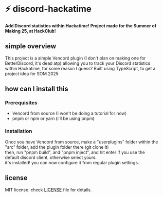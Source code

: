 # ⚡ discord-hackatime



**Add Discord statistics within Hackatime!**
**Project made for the Summer of Making 25, at HackClub!**

</div>

## simple overview
This project is a simple Vencord plugin (I don't plan on making one for BetterDiscord, it's dead atp) allowing you to track your Discord statistics within Hackatime, for some reason I guess?
Built using TypeScript, to get a project idea for SOM 2025

</div>

## how can I install this
### Prerequisites
- Vencord from source (I won't be doing a tutorial for now)
- pnpm or npm or yarn (i'll be using pnpm)

### Installation
Once you have Vencord from source, make a "userplugins" folder within the "src" folder, add the plugin folder there (git clone it)
<br>then, run "pnpm build", and "pnpm inject", and hit enter if you use the default discord client, otherwise select yours.
<br>it's installed! you can now configure it from regular plugin settings.

## license

MIT license. check [LICENSE](LICENSE) file for details.